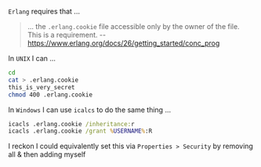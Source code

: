 `Erlang` requires that ...
> ... the `.erlang.cookie` file accessible only by the owner of the file. This is a requirement.
> -- https://www.erlang.org/docs/26/getting_started/conc_prog

In `UNIX` I can ...
```sh
cd
cat > .erlang.cookie
this_is_very_secret
chmod 400 .erlang.cookie
```

In `Windows` I can use `icalcs` to do the same thing ...
```cmd
icacls .erlang.cookie /inheritance:r
icacls .erlang.cookie /grant %USERNAME%:R
```

I reckon I could equivalently set this via `Properties > Security` by removing all & then adding myself